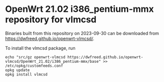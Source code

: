 OpenWrt 21.02 i386_pentium-mmx repository for vlmcsd
========

Binaries built from this repository on 2023-09-30 can be downloaded from <https://dwfreed.github.io/openwrt-vlmcsd/>.

To install the vlmcsd package, run

```
echo "src/gz openwrt-vlmcsd https://dwfreed.github.io/openwrt-vlmcsd/OpenWrt_21.02/i386_pentium-mmx/base" >> /etc/opkg/customfeeds.conf
opkg update
opkg install vlmcsd
```
